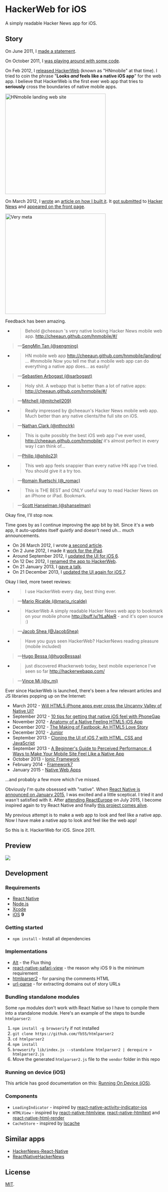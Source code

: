 HackerWeb for iOS
===

A simply readable Hacker News app for iOS.

Story
---

On June 2011, I [made a statement](https://twitter.com/cheeaun/status/82464262156587008).

On October 2011, I [was playing around with some code](https://twitter.com/cheeaun/status/125548998118490112).

On Feb 2012, I [released HackerWeb](https://twitter.com/cheeaun/status/170127822818516993) (known as "HNmobile" at that time). I tried to coin the phrase "**Looks *and* feels like a native iOS app**" for the web app. I believe that HackerWeb is the first ever web app that tries to **seriously** cross the boundaries of native mobile apps.

<img alt="HNmobile landing web site" src="media/hnmobile-site-screenshot.png" width="320">

On March 2012, I [wrote](https://twitter.com/cheeaun/status/176294093259948033) an [article on how I built it](http://cheeaun.com/blog/2012/03/how-i-built-hacker-news-mobile-web-app). It [got submitted](https://twitter.com/cheeaun/status/176301483866865664) to [Hacker News](https://news.ycombinator.com/item?id=3662709) and [appeared on the front page](https://twitter.com/cheeaun/status/176308046493003776).

<img alt="Very meta" src="media/hnmobile-frontpage-screenshot.png" width="320">

Feedback has been amazing.

- > Behold @cheeaun 's very native looking Hacker News mobile web app. http://cheeaun.github.com/hnmobile/#/
>
> —[SengMin Tan (@sengming)](https://twitter.com/sengming/status/170390232670281728)

- > HN mobile web app http://cheeaun.github.com/hnmobile/landing/ … #hnmobile Now you tell me that a mobile web app can do everything a native app does... as easily!
>
> —[Sebastien Arbogast (@sarbogast)](https://twitter.com/sarbogast/status/176321258277978112)

- > Holy shit. A webapp that is better than a lot of native apps: http://cheeaun.github.com/hnmobile/#/
>
> —[Mitchell (@mitchell209)](https://twitter.com/mitchell209/status/176547385655296000)

- > Really impressed by @cheeaun's Hacker News mobile web app. Much better than any native clients/the full site on iOS.
>
> —[Nathan Clark (@nthnclrk)](https://twitter.com/nthnclrk/status/176991572578148355)

- > This is quite possibly the best iOS web app I've ever used, http://cheeaun.github.com/hnmobile/  it's almost perfect in every way I can think of…
>
> —[Philip (@philo23)](https://twitter.com/philo23/status/178031308042280960)

- > This web app feels snappier than every native HN app I've tried. You should give it a try too.
>
> —[Romain Ruetschi (@_romac)](https://twitter.com/_romac/status/181643344416481280)

- > This is THE BEST and ONLY useful way to read Hacker News on an iPhone or iPad. Bookmark.
>
> —[Scott Hanselman (@shanselman)](https://twitter.com/shanselman/status/234657758736158723)

Okay fine, I'll stop now.

Time goes by as I continue improving the app bit by bit. Since it's a web app, it auto-updates itself *quietly* and doesn't need uh... much announcements.

- On 26 March 2012, I wrote [a second article](https://cheeaun.com/blog/2012/03/how-i-built-hacker-news-mobile-web-app_26).
- On 2 June 2012, I made it [work for the iPad](https://twitter.com/cheeaun/status/208902768830853120).
- Around September 2012, I [updated the UI for iOS 6](https://twitter.com/cheeaun/status/249455647458988032).
- On 12 Dec 2012, I [renamed the app to HackerWeb](https://twitter.com/cheeaun/status/278876187634327553).
- On 21 January 2013, I [gave a talk](https://github.com/cheeaun/talks/tree/master/things-learnt-hackerweb).
- On 21 December 2013, I [updated the UI again for iOS 7](https://twitter.com/cheeaun/status/414423892707401728).

Okay I lied, more tweet reviews:

- > I use HackerWeb every day, best thing ever.
>
> —[Mario Ricalde (@mario_ricalde)](https://twitter.com/mario_ricalde/status/456159545769742336)

- > HackerWeb A simply readable Hacker News web app to bookmark on your mobile phone http://buff.ly/1tLaNwR  - and it's open source :)
>
> —[Jacob Shea (@JacobShea)](https://twitter.com/JacobShea/status/459769437328244736)

- > Have you guys seen HackerWeb? HackerNews reading pleasure (mobile included)
>
> —[Hugo Bessa (@hugoBessaa)](https://twitter.com/hugoBessaa/status/463476381603889153)

- > just discovered #hackerweb today, best mobile experience I've seen so far http://hackerwebapp.com/
>
> —[Vince Mi (@v_mi)](https://twitter.com/v_mi/status/488034079544049665)

Ever since HackerWeb is launched, there's been a few relevant articles and JS libraries popping up on the Internet:

- March 2012 - [Will HTML5 iPhone apps ever cross the Uncanny Valley of Native UI?](http://www.quora.com/Will-HTML5-iPhone-apps-ever-cross-the-Uncanny-Valley-of-Native-UI)
- September 2012 - [10 tips for getting that native iOS feel with PhoneGap](http://www.mikedellanoce.com/2012/09/10-tips-for-getting-that-native-ios.html)
- November 2012 - [Anatomy of a Native Feeling HTML5 iOS App](http://justinvincent.com/page/2043/anatomy-of-a-native-feeling-html5-ios-app)
- December 2012 - [The Making of Fastbook: An HTML5 Love Story](https://www.sencha.com/blog/the-making-of-fastbook-an-html5-love-story/)
- December 2012 - [Junior](http://justspamjustin.github.io/junior/)
- September 2013 - [Cloning the UI of iOS 7 with HTML, CSS and JavaScript](http://come.ninja/2013/cloning-the-ui-of-ios-7-with-html-css-and-javascript/)
- September 2013 - [A Beginner's Guide to Perceived Performance: 4 Ways to Make Your Mobile Site Feel Like a Native App](http://www.mobify.com/blog/beginners-guide-to-perceived-performance/)
- October 2013 - [Ionic Framework](http://ionicframework.com/)
- February 2014 - [Framework7](http://www.idangero.us/framework7/)
- January 2015 - [Native Web Apps](https://blog.andyet.com/2015/01/22/native-web-apps)

...and probably a few more which I've missed.

Obviously I'm quite obsessed with "native". When [React Native is announced on January 2015](https://www.youtube.com/watch?v=KVZ-P-ZI6W4), I was excited and a little sceptical. I tried it and wasn't satisfied with it. After [attending ReactEurope](https://twitter.com/cheeaun/status/596304731166744576) on July 2015, I become inspired again to try React Native and finally [this project comes alive](https://twitter.com/cheeaun/status/621679246944043008).

My previous attempt is to make a web app to look and feel like a native app. Now I have make a native app to look and feel like the web app!

So this is it. HackerWeb for iOS. Since 2011.

Preview
---

![](media/hackerweb-preview.gif)

Development
---

### Requirements

- [React Native](https://facebook.github.io/react-native/)
- [Node.js](https://nodejs.org/)
- [Xcode](https://developer.apple.com/xcode/)
- [iOS](https://www.apple.com/ios/) **9**

### Getting started

- `npm install` - Install all dependencies

### Implementations

- [Alt](http://alt.js.org/) - the Flux thing
- [react-native-safari-view](https://github.com/naoufal/react-native-safari-view) - the reason why iOS 9 is the minimum requirement
- [htmlparser2](https://github.com/fb55/htmlparser2) - for parsing the comments HTML
- [url-parse](https://github.com/unshiftio/url-parse) - for extracting domains out of story URLs

### Bundling standalone modules

Some `npm` modules don't work with React Native so I have to compile them into a standalone module. Here's an example of the steps to bundle `htmlparser2`:

1. `npm install -g browserify` if not installed
2. `git clone https://github.com/fb55/htmlparser2`
3. `cd htmlparser2`
4. `npm install`
5. `browserify lib/index.js --standalone htmlparser2 | derequire > htmlparser2.js`
6. Move the generated `htmlparser2.js` file to the `vendor` folder in this repo

### Running on device (iOS)

This article has good documentation on this: [Running On Device (iOS)](https://facebook.github.io/react-native/docs/running-on-device-ios.html).

### Components

- `LoadingIndicator` - inspired by [react-native-activity-indicator-ios](https://github.com/pwmckenna/react-native-activity-indicator-ios)
- `HTMLView` - inspired by [react-native-htmlview](https://github.com/jsdf/react-native-htmlview), [react-native-htmltext](https://github.com/siuying/react-native-htmltext) and [react-native-html-render](https://github.com/soliury/react-native-html-render)
- `CacheStore` - inspired by [lscache](https://github.com/pamelafox/lscache)

Similar apps
---

- [HackerNews-React-Native](https://github.com/iSimar/HackerNews-React-Native)
- [ReactNativeHackerNews](https://github.com/jsdf/ReactNativeHackerNews)

License
---

[MIT](http://cheeaun.mit-license.org/).
